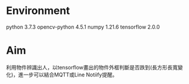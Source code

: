 # Environment
python 3.7.3
opencv-python 4.5.1
numpy 1.21.6
tensorflow 2.0.0

# Aim
利用物件辨識出人，以tensorflow畫出的物件外框判斷是否跌到(長方形長寬變化)，進一步可以結合MQTT或Line Notiify提醒。
